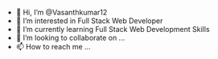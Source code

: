 - 👋 Hi, I’m @Vasanthkumar12
- 👀 I’m interested in Full Stack Web Developer
- 🌱 I’m currently learning Full Stack Web Development Skills
- 💞️ I’m looking to collaborate on ...
- 📫 How to reach me ...

<!---
Vasanthkumar12/Vasanthkumar12 is a ✨ special ✨ repository because its `README.md` (this file) appears on your GitHub profile.
You can click the Preview link to take a look at your changes.
--->
